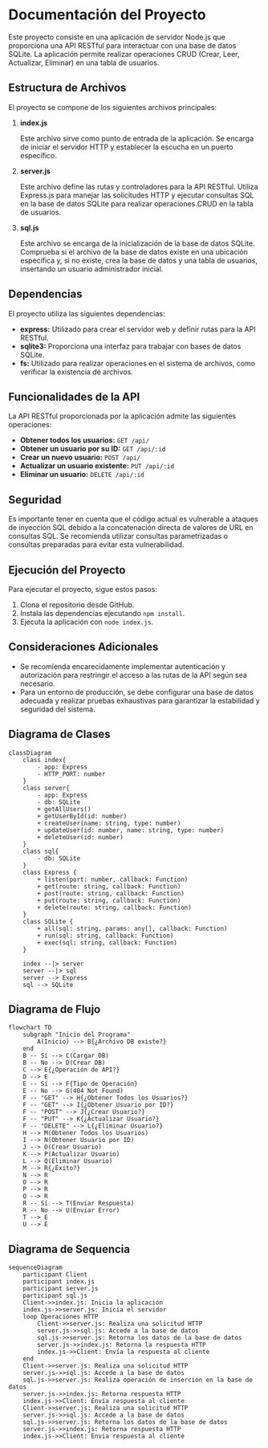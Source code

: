 # Documentación del Proyecto

Este proyecto consiste en una aplicación de servidor Node.js que proporciona una API RESTful para interactuar con una base de datos SQLite. La aplicación permite realizar operaciones CRUD (Crear, Leer, Actualizar, Eliminar) en una tabla de usuarios.

## Estructura de Archivos

El proyecto se compone de los siguientes archivos principales:

1. **index.js**

    Este archivo sirve como punto de entrada de la aplicación. Se encarga de iniciar el servidor HTTP y establecer la escucha en un puerto específico.

2. **server.js**

    Este archivo define las rutas y controladores para la API RESTful. Utiliza Express.js para manejar las solicitudes HTTP y ejecutar consultas SQL en la base de datos SQLite para realizar operaciones CRUD en la tabla de usuarios.

3. **sql.js**

    Este archivo se encarga de la inicialización de la base de datos SQLite. Comprueba si el archivo de la base de datos existe en una ubicación específica y, si no existe, crea la base de datos y una tabla de usuarios, insertando un usuario administrador inicial.

## Dependencias

El proyecto utiliza las siguientes dependencias:

- **express:** Utilizado para crear el servidor web y definir rutas para la API RESTful.
- **sqlite3:** Proporciona una interfaz para trabajar con bases de datos SQLite.
- **fs:** Utilizado para realizar operaciones en el sistema de archivos, como verificar la existencia de archivos.

## Funcionalidades de la API

La API RESTful proporcionada por la aplicación admite las siguientes operaciones:

- **Obtener todos los usuarios:** `GET /api/`
- **Obtener un usuario por su ID:** `GET /api/:id`
- **Crear un nuevo usuario:** `POST /api/`
- **Actualizar un usuario existente:** `PUT /api/:id`
- **Eliminar un usuario:** `DELETE /api/:id`

## Seguridad

Es importante tener en cuenta que el código actual es vulnerable a ataques de inyección SQL debido a la concatenación directa de valores de URL en consultas SQL. Se recomienda utilizar consultas parametrizadas o consultas preparadas para evitar esta vulnerabilidad.

## Ejecución del Proyecto

Para ejecutar el proyecto, sigue estos pasos:

1. Clona el repositorio desde GitHub.
2. Instala las dependencias ejecutando `npm install`.
3. Ejecuta la aplicación con `node index.js`.

## Consideraciones Adicionales

- Se recomienda encarecidamente implementar autenticación y autorización para restringir el acceso a las rutas de la API según sea necesario.
- Para un entorno de producción, se debe configurar una base de datos adecuada y realizar pruebas exhaustivas para garantizar la estabilidad y seguridad del sistema.


## Diagrama de Clases

```mermaid
classDiagram
    class index{
        - app: Express
        - HTTP_PORT: number
    }
    class server{
        - app: Express
        - db: SQLite
        + getAllUsers()
        + getUserById(id: number)
        + createUser(name: string, type: number)
        + updateUser(id: number, name: string, type: number)
        + deleteUser(id: number)
    }
    class sql{
        - db: SQLite
    }
    class Express {
        + listen(port: number, callback: Function)
        + get(route: string, callback: Function)
        + post(route: string, callback: Function)
        + put(route: string, callback: Function)
        + delete(route: string, callback: Function)
    }
    class SQLite {
        + all(sql: string, params: any[], callback: Function)
        + run(sql: string, callback: Function)
        + exec(sql: string, callback: Function)
    }

    index --|> server
    server --|> sql
    server --> Express
    sql --> SQLite
```

## Diagrama de Flujo 

```mermaid
flowchart TD
    subgraph "Inicio del Programa"
        A(Inicio) --> B{¿Archivo DB existe?}
    end
    B -- Sí --> C(Cargar DB)
    B -- No --> D(Crear DB)
    C --> E{¿Operación de API?}
    D --> E
    E -- Sí --> F{Tipo de Operación}
    E -- No --> G(404 Not Found)
    F -- "GET" --> H{¿Obtener Todos los Usuarios?}
    F -- "GET" --> I{¿Obtener Usuario por ID?}
    F -- "POST" --> J{¿Crear Usuario?}
    F -- "PUT" --> K{¿Actualizar Usuario?}
    F -- "DELETE" --> L{¿Eliminar Usuario?}
    H --> M(Obtener Todos los Usuarios)
    I --> N(Obtener Usuario por ID)
    J --> O(Crear Usuario)
    K --> P(Actualizar Usuario)
    L --> Q(Eliminar Usuario)
    M --> R{¿Éxito?}
    N --> R
    O --> R
    P --> R
    Q --> R
    R -- Sí --> T(Enviar Respuesta)
    R -- No --> U(Enviar Error)
    T --> E
    U --> E
```

## Diagrama de Sequencia 
```mermaid
sequenceDiagram
    participant Client
    participant index.js
    participant server.js
    participant sql.js
    Client->>index.js: Inicia la aplicación
    index.js->>server.js: Inicia el servidor
    loop Operaciones HTTP
        Client->>server.js: Realiza una solicitud HTTP
        server.js->>sql.js: Accede a la base de datos
        sql.js->>server.js: Retorna los datos de la base de datos
        server.js->>index.js: Retorna la respuesta HTTP
        index.js->>Client: Envía la respuesta al cliente
    end
    Client->>server.js: Realiza una solicitud HTTP
    server.js->>sql.js: Accede a la base de datos
    sql.js->>server.js: Realiza operación de inserción en la base de datos
    server.js->>index.js: Retorna respuesta HTTP
    index.js->>Client: Envía respuesta al cliente
    Client->>server.js: Realiza una solicitud HTTP
    server.js->>sql.js: Accede a la base de datos
    sql.js->>server.js: Retorna los datos de la base de datos
    server.js->>index.js: Retorna respuesta HTTP
    index.js->>Client: Envía respuesta al cliente
```